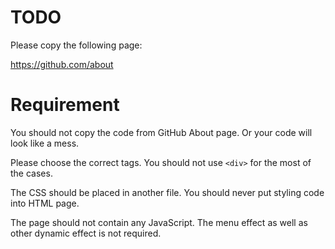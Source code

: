 # TODO

Please copy the following page: 

https://github.com/about

# Requirement

You should not copy the code from GitHub About page. Or your code will look like a mess.

Please choose the correct tags. You should not use `<div>` for the most of the cases.

The CSS should be placed in another file. You should never put styling code into HTML page.

The page should not contain any JavaScript. The menu effect as well as other dynamic effect is not required.